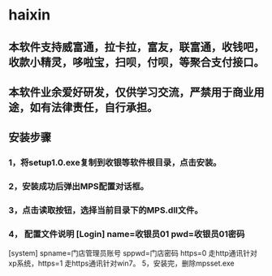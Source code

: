 # haixin

## 本软件支持威富通，拉卡拉，富友，联富通，收钱吧，收款小精灵，哆啦宝，扫呗，付呗，等聚合支付接口。
## 本软件业余爱好研发，仅供学习交流，严禁用于商业用途，如有法律责任，自行承担。

## 安装步骤 
### 1，将setup1.0.exe复制到收银等软件根目录，点击安装。 
### 2，安装成功后弹出MPS配置对话框。 
### 3，点击读取按钮，选择当前目录下的MPS.dll文件。 
### 4， 配置文件说明 [Login] name=收银员01 pwd=收银员01密码

[system] spname=门店管理员账号 sppwd=门店密码 https=0 走http通讯针对xp系统，https=1 走https通讯针对win7。 5，安装完，删除mpsset.exe



